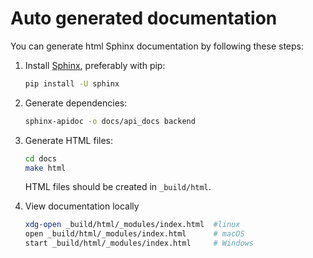 # Auto generated documentation

You can generate html Sphinx documentation by following these steps:

1. Install [Sphinx](https://www.sphinx-doc.org/en/master/index.html), preferably with pip:

    ```bash
    pip install -U sphinx
    ```

2. Generate dependencies:

    ```bash
    sphinx-apidoc -o docs/api_docs backend
    ```

3. Generate HTML files:

    ```bash
    cd docs
    make html
    ```

    HTML files should be created in `_build/html`.

4. View documentation locally

    ```bash
    xdg-open _build/html/_modules/index.html  #linux 
    open _build/html/_modules/index.html      # macOS
    start _build/html/_modules/index.html     # Windows
    ```
